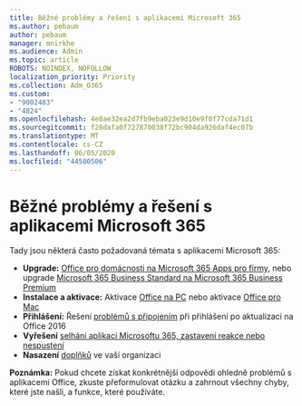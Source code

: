 ```yaml
---
title: Běžné problémy a řešení s aplikacemi Microsoft 365
ms.author: pebaum
author: pebaum
manager: mnirkhe
ms.audience: Admin
ms.topic: article
ROBOTS: NOINDEX, NOFOLLOW
localization_priority: Priority
ms.collection: Adm_O365
ms.custom:
- "9002483"
- "4824"
ms.openlocfilehash: 4e8ae32ea2d7fb9eba023e9d10e9f0f77cda71d1
ms.sourcegitcommit: f28dafa0f727870038f72bc904da926daf4ec07b
ms.translationtype: MT
ms.contentlocale: cs-CZ
ms.lasthandoff: 06/05/2020
ms.locfileid: "44580506"
---
```

# <a name="common-issues-and-resolutions-with-microsoft-365-apps"></a>Běžné problémy a řešení s aplikacemi Microsoft 365

Tady jsou některá často požadovaná témata s aplikacemi Microsoft 365:

- **Upgrade:** [Office pro domácnosti na Microsoft 365 Apps pro firmy](https://support.office.com/article/how-do-i-upgrade-office-ee68f6cf-422f-464a-82ec-385f65391350#OfficeVersion=Office_365_subscription), nebo upgrade [Microsoft 365 Business Standard na Microsoft 365 Business Premium](https://docs.microsoft.com/microsoft-365/business/migrate-to-microsoft-365-business)
- **Instalace a aktivace:** Aktivace [Office na PC](https://support.office.com/article/activate-office-5bd38f38-db92-448b-a982-ad170b1e187e) nebo aktivace [Office pro Mac](https://support.office.com/article/activate-office-for-mac-7f6646b1-bb14-422a-9ad4-a53410fcefb2)
- **Přihlášení:** Řešení [problémů s připojením](https://docs.microsoft.com/office365/troubleshoot/authentication/connection-issue-when-sign-in-office-2016) při přihlášení po aktualizaci na Office 2016
- **Vyřešení** [selhání aplikací Microsoftu 365, zastavení reakce nebo nespustení](https://docs.microsoft.com/alchemyinsights/office-apps-don't-launch-start)
- **Nasazení** [doplňků](https://docs.microsoft.com/microsoft-365/admin/manage/manage-deployment-of-add-ins?view=o365-worldwide) ve vaší organizaci

**Poznámka:** Pokud chcete získat konkrétnější odpovědi ohledně problémů s aplikacemi Office, zkuste přeformulovat otázku a zahrnout všechny chyby, které jste našli, a funkce, které používáte.
